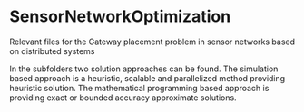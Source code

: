 # SensorNetworkOptimization
Relevant files for the Gateway placement problem in sensor networks based on distributed systems

In the subfolders two solution approaches can be found. The simulation based approach is a heuristic, scalable and parallelized method providing heuristic solution. The mathematical programming based approach is providing exact or bounded accuracy approximate solutions.

